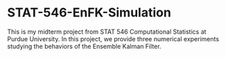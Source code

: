 # STAT-546-EnFK-Simulation
This is my midterm project from STAT 546 Computational Statistics at Purdue University.
In this project, we provide three numerical experiments studying the behaviors of the Ensemble Kalman Filter.

